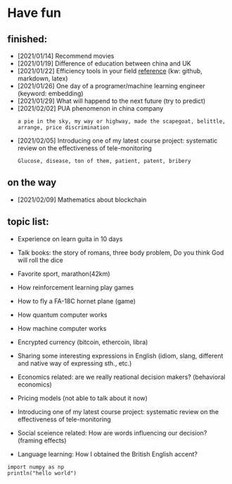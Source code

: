 # Have fun

## finished:
- [2021/01/14] Recommend movies
- [2021/01/19] Difference of education between china and UK
- [2021/01/22] Efficiency tools in your field [reference](http://www.baidu.com) (kw: github, markdown, latex)
- [2021/01/26] One day of a programer/machine learning engineer (keyword: embedding)
- [2021/01/29] What will happend to the next future (try to predict)
- [2021/02/02] PUA phenomenon in china company
  ``` 
  a pie in the sky, my way or highway, made the scapegoat, belittle, arrange, price discrimination
  ```
- [2021/02/05] Introducing one of my latest course project: systematic review on the effectiveness of tele-monitoring
  ``` 
  Glucose, disease, ton of them, patient, patent, bribery
  ```

## on the way
- [2021/02/09] Mathematics about blockchain

## topic list:
- Experience on learn guita in 10 days
- Talk books: the story of romans, three body problem, Do you think God will roll the dice
- Favorite sport, marathon(42km)
- How reinforcement learning play games
- How to fly a FA-18C hornet plane (game)
- How quantum computer works
- How machine computer works
- Encrypted currency (bitcoin, ethercoin, libra)

- Sharing some interesting expressions in English (idiom, slang, different and native way of expressing sth., etc.)
- Economics related: are we really reational decision makers? (behavioral economics)
- Pricing models (not able to talk about it now)
- Introducing one of my latest course project: systematic review on the effectiveness of tele-monitoring
- Social sceience related: How are words influencing our decision? (framing effects)
- Language learning: How I obtained the British English accent?

```
import numpy as np
println("hello world")
```

